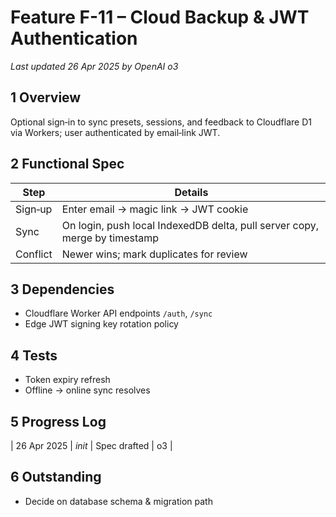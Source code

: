 # Feature F-11 – Cloud Backup & JWT Authentication
*Last updated 26 Apr 2025 by OpenAI o3*

## 1 Overview
Optional sign‑in to sync presets, sessions, and feedback to Cloudflare D1 via Workers; user authenticated by email‑link JWT.

## 2 Functional Spec
| Step | Details |
|------|---------|
| Sign‑up | Enter email → magic link → JWT cookie |
| Sync | On login, push local IndexedDB delta, pull server copy, merge by timestamp |
| Conflict | Newer wins; mark duplicates for review |

## 3 Dependencies
- Cloudflare Worker API endpoints `/auth`, `/sync`
- Edge JWT signing key rotation policy

## 4 Tests
- Token expiry refresh
- Offline → online sync resolves

## 5 Progress Log
| 26 Apr 2025 | *init* | Spec drafted | o3 |

## 6 Outstanding
- Decide on database schema & migration path

